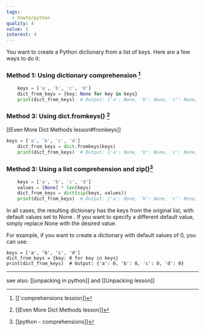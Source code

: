 ```yaml
---
tags:
  - howto/python
quality: 4
value: 5
interest: 4
---
```

 You want to create a Python dictionary from a list of keys. Here are a few
  ways to do it:

### Method 1: Using dictionary **comprehension** [^1] 

```python
    keys = ['a', 'b', 'c', 'd']
    dict_from_keys = {key: None for key in keys}
    print(dict_from_keys)  # Output: {'a': None, 'b': None, 'c': None, 'd': None}
```

### Method 3: Using dict.fromkeys() [^2]
[[Even More Dict Methods lesson#fromkeys]]

```python
keys = ['a', 'b', 'c', 'd']
    dict_from_keys = dict.fromkeys(keys)
    print(dict_from_keys)  # Output: {'a': None, 'b': None, 'c': None, 'd': None}
```
 
### Method 3: Using a list comprehension and zip()[^3] 

```python
    keys = ['a', 'b', 'c', 'd']
    values = [None] * len(keys)
    dict_from_keys = dict(zip(keys, values))
    print(dict_from_keys)  # Output: {'a': None, 'b': None, 'c': None, 'd':  None}
```

  In all cases, the resulting dictionary has the keys from the original list,
  with default values set to  None . If you want to specify a different
  default value, simply replace  None  with the desired value.

  For example, if you want to create a dictionary with default values of 0,
  you can use:

    keys = ['a', 'b', 'c', 'd']
    dict_from_keys = {key: 0 for key in keys}
    print(dict_from_keys)  # Output: {'a': 0, 'b': 0, 'c': 0, 'd': 0}

___
see also: [[unpacking in python]] and [[Unpacking lesson]]

[^1]: [[`comprehensions lession]]
[^2]: [[Even More Dict Methods lesson]]
[^3]: [[python - comprehensions]]